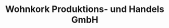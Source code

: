 ---
title: "Wohnkork Produktions- und Handels GmbH"
url: /gnas/wohnkork-produktions-und-handels-gmbh/
shop: Baustoffe
---